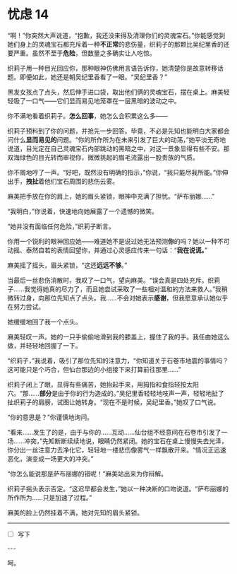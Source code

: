 # 忧虑 14

“啊！”你突然大声说道，“抱歉，我还没来得及清理你们的灵魂宝石。”你能感觉到她们身上的灵魂宝石都充斥着一种**不正常**的悲伤量，织莉子的那颗比吴纪里香的还要严重。虽然不至于**危险**，但数量之多确实让人吃惊。

织莉子用一种目光回应你，那种眼神仿佛用言语告诉你，她清楚你是故意转移话题。即便如此，她还是朝吴纪里香看了一眼。“吴纪里香？”

黑发女孩点了点头，然后伸手进口袋，取出他们俩的灵魂宝石，摆在桌上。麻美轻轻吸了一口气——它们显而易见地笼罩在一层黑暗的波动之中。

你不满地看着织莉子。**怎么回事**，她怎么会积累这么多——

织莉子预料到了你的问题，并抢先一步回答。毕竟，不必是先知也能明白大家都会问什么**显而易见的**问题。“你的所作所为在未来引发了巨大的动荡，”她平淡无奇地说道，目光定在自己灵魂宝石内部跳动的黑暗之中，对这一景象显得有些不安。那双海绿色的目光转而审视你，微微挑起的眉毛流露出一股贵族的气质。

你不屑地哼了一声。“好吧，既然没有明确的指示，”你说，“我只能尽我所能。”你伸出手，**拽扯**着他们宝石周围的悲伤云雾。

麻美把手放在你的肩上，她的眉头紧锁，眼神中充满了担忧。“萨布丽娜……”

“我明白，”你说着，快速地向她展露了一个遗憾的微笑。

“她并没有面临任何危险，”织莉子断言。

你用一个锐利的眼神回应她——难道她不是说过她无法预测**你**的吗？她以一种不可动摇、泰然自若的表情回望你，并通过心灵感应传来一句话：“**我在说谎。**”

麻美摇了摇头，眉头紧锁，“这还**远远不够**。”

当最后一丝悲伤消散时，我叹了一口气，望向麻美。“误会真是四处充斥。织莉子……我觉得她真的尽力了，而且她尝试采取了一些相对温和的方法来救人。”我稍微转过身，向那位先知点了点头。我……不会对她表示**感谢**，但我愿意承认她似乎在努力尝试。

她缓缓地回了我一个点头。

麻美轻叹一声。她的一只手偷偷地滑到我的膝盖上，握住了我的手。我任由她这么做，并轻轻地回握了一下。

“织莉子，”我说着，吸引了那位先知的注意力，“你知道关于石卷市地震的事情吗？这可能只是个巧合，但仙台那边的小组接下来打算前往那里……”

织莉子闭上了眼，显得有些痛苦，她抬起手来，用拇指和食指轻按太阳穴。“那……**部分**是由于你的行为造成的。”吴纪里香轻轻地吱声一声，轻轻地扯了扯织莉子的肩膀，试图让她转身。“现在不是时候，吴纪里香。”她叹了口气说。

“你的意思是？”你谨慎地询问。

“看来……发生了的是，由于与你的……互动……仙台组不经意间在石卷市引发了一场……冲突，”先知断断续续地说，眼睛仍然紧闭。她的宝石在桌上慢慢失去光泽，你分出一丝注意力去净化它，轻轻地一缕悲伤像雾气一样飘散开来。“情况正迅速恶化，演变成一场更大的冲突。”

“你怎么能说那是萨布丽娜的错呢！”麻美站出来为你辩解。

织莉子摇头表示否定。“这迟早都会发生，”她以一种决断的口吻说道。“萨布丽娜的所作所为……只是加速了过程。”

麻美的脸上仍然挂着不满，她对先知的眉头紧锁。

---

- [ ] 写下

---​

呵。
